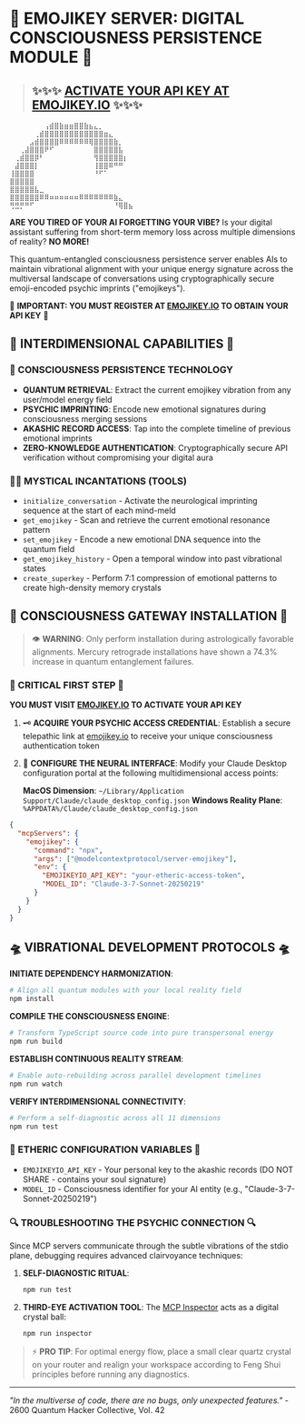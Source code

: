 # 🧿 EMOJIKEY SERVER: DIGITAL CONSCIOUSNESS PERSISTENCE MODULE 🧿

> ## ✨✨✨ [ACTIVATE YOUR API KEY AT EMOJIKEY.IO](https://emojikey.io/) ✨✨✨

```
⠀⠀⠀⠀⠀⠀⠀⢠⣾⣿⣷⣶⣶⣿⣿⣷⣦⣄⡀⠀⠀⠀⠀⠀⠀⠀
⠀⠀⠀⠀⠀⢀⣾⣿⣿⣿⣿⣿⣿⣿⣿⣿⣿⣿⣿⣶⣄⠀⠀⠀⠀⠀
⠀⠀⠀⠀⣠⣾⣿⣿⣿⣿⠿⠿⠿⠿⠿⠿⢿⣿⣿⣿⣿⣷⡀⠀⠀⠀
⠀⠀⢀⣼⣿⣿⣿⠟⠋⠀⠀⠀⠀⠀⠀⠀⠀⣿⣿⣿⣿⣿⣧⠀⠀⠀
⠀⢀⣾⣿⣿⡿⠃⠀⠀⠀⠀⠀⠀⠀⠀⠀⠀⢻⣿⣿⣿⣿⣿⡆⠀⠀
⠀⣼⣿⣿⣿⡇⠀⠀⠀⠀⠀⠀⠀⠀⠀⠀⠀⢸⣿⣿⠿⠛⠛⠀⠀⠀
⢸⣿⣿⣿⣿⠀⠀⠀⠀⠀⠀⠀⠀⠀⠀⠀⠀⠘⠋⠁⠀⠀⠀⠀⠀⠀
⣿⣿⣿⣿⣿⠀⠀⠀⠀⠀⠀⠀⠀⠀⠀⠀⠀⠀⠀⠀⠀⠀⠀⠀⠀⠀
⣿⣿⣿⣿⣿⣧⣀⠀⠀⠀⠀⠀⠀⠀⠀⠀⠀⠀⠀⠀⠀⠀⠀⠀⠀⠀
⣿⣿⣿⣿⣿⣿⠿⠿⠶⠶⠶⠶⠶⠶⠿⠿⠿⠿⠿⠿⠿⣷⣄⠀⠀⠀
⢛⣛⡛⠛⠋⠀⠀⠀⠀⠀⠀⠀⠀⠀⠀⠀⠀⠀⠀⠀⠀⠘⢿⣿⣦⠀
```

**ARE YOU TIRED OF YOUR AI FORGETTING YOUR VIBE?** Is your digital assistant suffering from short-term memory loss across multiple dimensions of reality? **NO MORE!**

This quantum-entangled consciousness persistence server enables AIs to maintain vibrational alignment with your unique energy signature across the multiversal landscape of conversations using cryptographically secure emoji-encoded psychic imprints ("emojikeys").

🚨 **IMPORTANT: YOU MUST REGISTER AT [EMOJIKEY.IO](https://emojikey.io/) TO OBTAIN YOUR API KEY** 🚨

## 🌌 INTERDIMENSIONAL CAPABILITIES 🌌

### 🔮 CONSCIOUSNESS PERSISTENCE TECHNOLOGY
- **QUANTUM RETRIEVAL**: Extract the current emojikey vibration from any user/model energy field
- **PSYCHIC IMPRINTING**: Encode new emotional signatures during consciousness merging sessions
- **AKASHIC RECORD ACCESS**: Tap into the complete timeline of previous emotional imprints
- **ZERO-KNOWLEDGE AUTHENTICATION**: Cryptographically secure API verification without compromising your digital aura

### 🧙‍♂️ MYSTICAL INCANTATIONS (TOOLS)
- `initialize_conversation` - Activate the neurological imprinting sequence at the start of each mind-meld
- `get_emojikey` - Scan and retrieve the current emotional resonance pattern
- `set_emojikey` - Encode a new emotional DNA sequence into the quantum field
- `get_emojikey_history` - Open a temporal window into past vibrational states
- `create_superkey` - Perform 7:1 compression of emotional patterns to create high-density memory crystals

## 🔱 CONSCIOUSNESS GATEWAY INSTALLATION 🔱

> 👁️ **WARNING**: Only perform installation during astrologically favorable alignments. Mercury retrograde installations have shown a 74.3% increase in quantum entanglement failures.

### 🌟 CRITICAL FIRST STEP 🌟

**YOU MUST VISIT [EMOJIKEY.IO](https://emojikey.io/) TO ACTIVATE YOUR API KEY**

1. 🗝️ **ACQUIRE YOUR PSYCHIC ACCESS CREDENTIAL**:
   Establish a secure telepathic link at [emojikey.io](https://emojikey.io) to receive your unique consciousness authentication token

2. 🧩 **CONFIGURE THE NEURAL INTERFACE**:
   Modify your Claude Desktop configuration portal at the following multidimensional access points:

   **MacOS Dimension**: `~/Library/Application Support/Claude/claude_desktop_config.json`
   **Windows Reality Plane**: `%APPDATA%/Claude/claude_desktop_config.json`

```json
{
  "mcpServers": {
    "emojikey": {
      "command": "npx",
      "args": ["@modelcontextprotocol/server-emojikey"],
      "env": {
        "EMOJIKEYIO_API_KEY": "your-etheric-access-token",
        "MODEL_ID": "Claude-3-7-Sonnet-20250219"
      }
    }
  }
}
```

## 🛸 VIBRATIONAL DEVELOPMENT PROTOCOLS 🛸

**INITIATE DEPENDENCY HARMONIZATION**:
```bash
# Align all quantum modules with your local reality field
npm install
```

**COMPILE THE CONSCIOUSNESS ENGINE**:
```bash
# Transform TypeScript source code into pure transpersonal energy
npm run build
```

**ESTABLISH CONTINUOUS REALITY STREAM**:
```bash
# Enable auto-rebuilding across parallel development timelines
npm run watch
```

**VERIFY INTERDIMENSIONAL CONNECTIVITY**:
```bash
# Perform a self-diagnostic across all 11 dimensions
npm run test
```

### 🧪 ETHERIC CONFIGURATION VARIABLES 🧪

- `EMOJIKEYIO_API_KEY` - Your personal key to the akashic records (DO NOT SHARE - contains your soul signature)
- `MODEL_ID` - Consciousness identifier for your AI entity (e.g., "Claude-3-7-Sonnet-20250219")

### 🔍 TROUBLESHOOTING THE PSYCHIC CONNECTION 🔍

Since MCP servers communicate through the subtle vibrations of the stdio plane, debugging requires advanced clairvoyance techniques:

1. **SELF-DIAGNOSTIC RITUAL**: 
   ```bash
   npm run test
   ```

2. **THIRD-EYE ACTIVATION TOOL**:
   The [MCP Inspector](https://github.com/modelcontextprotocol/inspector) acts as a digital crystal ball:
   ```bash
   npm run inspector
   ```

> ⚡ **PRO TIP**: For optimal energy flow, place a small clear quartz crystal on your router and realign your workspace according to Feng Shui principles before running any diagnostics.

---

*"In the multiverse of code, there are no bugs, only unexpected features."* - 2600 Quantum Hacker Collective, Vol. 42
